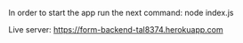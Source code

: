 In order to start the app run the next command:
node index.js

Live server:
https://form-backend-tal8374.herokuapp.com
